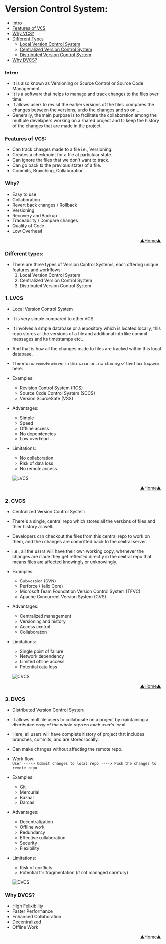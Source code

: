 # Version Control System:  

<a name="top"></a>
- [ Intro ](#intro)
- [ Features of VCS ](#features-of-vcs)
- [ Why VCS? ](#why)
- [ Different Types ](#different-types)
    - [ Local Version Control System ](#1-lvcs)
    - [ Centralized Version Control System ](#2-cvcs)
    - [ Distributed Version Control System ](#3-dvcs)
- [ Why DVCS? ](#why-dvcs)

<a name="intro"></a>
### Intro:  
- It is also known as Versioning or Source Control or Source Code Management.  
- It is a software that helps to manage and track changes to the files over time.  
- It allows users to revisit the earlier versions of the files, compares the changes between the versions, undo the changes and so on...  
- Generally, the main purpose is to facilitate the collaboration among the multiple developers working on a shared project and to keep the history of the changes that are made in the project.  

<a name="features"></a>
### Features of VCS:  
- Can track changes made to a file i.e., Versioning.  
- Creates a checkpoint for a file at particluar state.  
- Can ignore the files that we don't want to track.  
- Can go back to the previous states of a file.  
- Commits, Branching, Collaboration...  

<a name="why"></a>
### Why?  
- Easy to use  
- Collaboration  
- Revert back changes / Rollback  
- Versioning  
- Recovery and Backup  
- Traceability / Compare changes  
- Quality of Code  
- Low Overhead  

<p align="right">
  <a href="#top">▲Home▲</a>
</p>

<a name="types"></a>
### Different types:    
- There are three types of Version Control Systems, each offering unique features and workflows:  
    1. Local Version Control System  
    2. Centralized Version Control System  
    3. Distributed Version Control System

<a name="lvcs"></a>
### 1. **LVCS**  
- Local Version Control System  
- It is very simple compared to other VCS.  
- It involves a simple database or a repository which is located locally, this repo stores all the versions of a file and additional info like commit messages and its timestamps etc..  
- And that is how all the changes made to files are tracked within this local database.  
- There's no remote server in this case i.e., no sharing of the files happen here.  
- Examples:  
    - Revision Control System (RCS)  
    - Source Code Control System (SCCS)  
    - Version SourceSafe (VSS)  
- Advantages:  
    - Simple  
    - Speed  
    - Offline access  
    - No dependencies  
    - Low overhead  
- Limitations:  
    - No collaboration  
    - Risk of data loss  
    - No remote access  

    ![LVCS](https://github.com/saimanasak/git-and-github/blob/main/vcs/images/LVCS.png)  

<p align="right">
  <a href="#top">▲Home▲</a>
</p>

<a name="cvcs"></a>
### 2. **CVCS**  
- Centralized Version Control System  
- There's a single, central repo which stores all the versions of files and thier history as well.  
- Developers can checkout the files from this central repo to work on them, and then changes are committed back to the central server.  
- i.e., all the users will have their own working copy, whenever the changes are made they get reflected directly in the central repo that means files are affected knowingly or unknowingly.  
- Examples:  
    - Subversion (SVN)  
    - Perforce (Helix Core)  
    - Microsoft Team Foundation Version Control System (TFVC)  
    - Apache Concurrent Version System (CVS)  
- Advantages:  
    - Centralized management  
    - Versioning and history  
    - Access control  
    - Collaboration  
- Limitations:  
    - Single point of failure  
    - Network dependency  
    - Limited offline access  
    - Potential data loss  
     
    ![CVCS](https://github.com/saimanasak/git-and-github/blob/main/vcs/images/CVCS.png)    

<p align="right">
  <a href="#top">▲Home▲</a>
</p>

<a name="dvcs"></a>
### 3. **DVCS**  
- Distributed Version Control System  
- It allows multiple users to collaborate on a project by maintaining a distributed copy of the whole repo on each user's local.  
- Here, all users will have complete history of project that includes branches, commits, and are stored locally.  
- Can make changes without affecting the remote repo.  
- Work flow:  
    `User ----> Commit changes to local repo ----> Push the changes to remote repo`  
- Examples:  
    - Git  
    - Mercurial  
    - Bazaar  
    - Darcas  
- Advantages:  
    - Decentralization  
    - Offline work  
    - Redundancy  
    - Effective collaboration  
    - Security  
    - Flexibility  
- Limitations:  
    - Risk of conflicts  
    - Potential for fragmentation (if not managed carefully)
    
    ![DVCS](https://github.com/saimanasak/git-and-github/blob/main/vcs/images/DVCS.png)    

<a name="why dvcs"></a>
### Why DVCS?  
- High Felixibility
- Faster Performance
- Enhanced Collaboration
- Decentralized
- Offline Work  

<p align="right">
  <a href="#top">▲Home▲</a>
</p>
